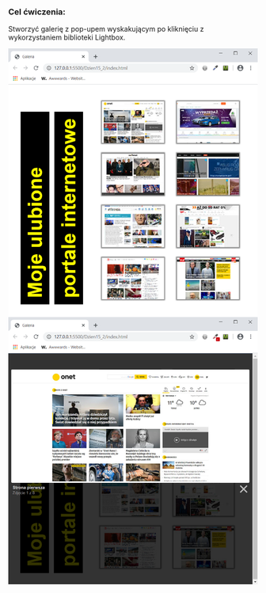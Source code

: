 <h3>Cel ćwiczenia:</h3>
<p>Stworzyć galerię z pop-upem wyskakującym po kliknięciu z wykorzystaniem biblioteki Lightbox.</p>

<img src="Screenshot1.png" alt="Tu powinien być Screenshot1">

<img src="Screenshot2.png" alt="Tu powinien być Screenshot2">
